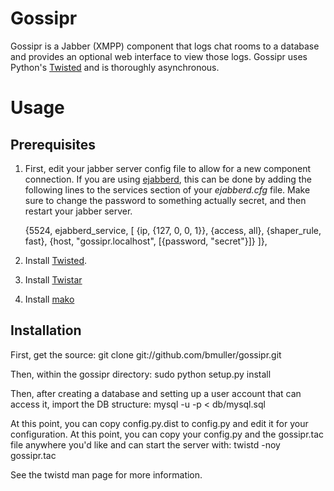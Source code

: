 # Gossipr
Gossipr is a Jabber (XMPP) component that logs chat rooms to a database and provides an optional web interface to view those logs.  Gossipr uses Python's [Twisted](http://twistedmatrix.com) and is thoroughly asynchronous.

# Usage

## Prerequisites
1. First, edit your jabber server config file to allow for a new component connection.  If you are using [ejabberd](http://www.ejabberd.im/), this can be done by adding the following lines to the services section of your *ejabberd.cfg* file.  Make sure to change the password to something actually secret, and then restart your jabber server.

      {5524, ejabberd_service, [ {ip, {127, 0, 0, 1}}, {access, all}, {shaper_rule, fast}, {host, "gossipr.localhost", [{password, "secret"}]} ]},

2. Install [Twisted](http://twistedmatrix.com).
3. Install [Twistar](http://findingscience.com/twistar/)
4. Install [mako](http://www.makotemplates.org)

## Installation
First, get the source:
    git clone git://github.com/bmuller/gossipr.git

Then, within the gossipr directory:
    sudo python setup.py install

Then, after creating a database and setting up a user account that can access it, import the DB structure:
    mysql -u <user> -p <dbname> < db/mysql.sql

At this point, you can copy config.py.dist to config.py and edit it for your configuration.  At this point, you can copy your config.py and the gossipr.tac file anywhere you'd like and can start the server with:
    twistd -noy gossipr.tac

See the twistd man page for more information.
